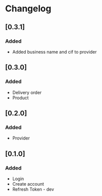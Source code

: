 # Changelog

## [0.3.1]

### Added
 - Added business name and cif to provider

## [0.3.0]

### Added
 - Delivery order
 - Product

## [0.2.0]

### Added
 - Provider

## [0.1.0]

### Added
 - Login
 - Create account
 - Refresh Token - dev
